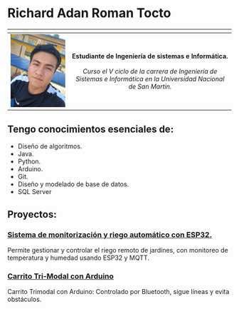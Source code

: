 # Richard Adan Roman Tocto 
| <!-- -->      | <!-- -->        |
|:-------------:|:---------------:|
| <img src="https://github.com/Richard-Roman/Richard-Roman/blob/9accaa651b32676cbb531a10579c7b67db4f82d8/Richard-Roman.jpg" alt="Richard Roman" width="300" height="auto"> | **Estudiante de Ingeniería de sistemas e Informática.** <br><br> *Curso el V ciclo de la carrera de Ingeniería de Sistemas e Informática en la Universidad Nacional de San Martín.* |

## Tengo conocimientos esenciales de:
- Diseño de algoritmos.
-	Java.
-	Python.
-	Arduino.
-	Git.
-	Diseño y modelado de base de datos.
-	SQL Server
## Proyectos:
### [Sistema de monitorización y riego automático con ESP32.](https://github.com/Richard-Roman/RiegoJardin-ESP32.git)
Permite gestionar y controlar el riego remoto de jardines, con monitoreo de temperatura y humedad usando ESP32 y MQTT.

### [Carrito Tri-Modal con Arduino](https://github.com/Richard-Roman/CarritoMultiModo-Arduino.git)
Carrito Trimodal con Arduino: Controlado por Bluetooth, sigue líneas y evita obstáculos.
